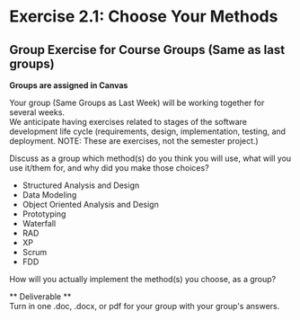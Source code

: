 # Exercise 2.1: Choose Your Methods
## Group Exercise for Course Groups (Same as last groups)
**Groups are assigned in Canvas**

Your group (Same Groups as Last Week) will be working together for several weeks.  
We anticipate having exercises related to stages of the software development life cycle (requirements, design, implementation, testing, and deployment. NOTE: These are exercises, not the semester project.)

Discuss as a group which method(s) do you think you will use, what will you use it/them for, and why did you make those choices?  
- Structured Analysis and Design  
- Data Modeling  
- Object Oriented Analysis and Design  
- Prototyping  
- Waterfall  
- RAD  
- XP  
- Scrum  
- FDD  

How will you actually implement the method(s) you choose, as a group? 

** Deliverable **  
Turn in one .doc, .docx, or pdf for your group with your group's answers. 

